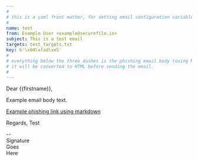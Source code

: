 ```yaml
---
#
# this is a yaml front matter, for setting email configuration variables.
#
name: test
from: Example User <example@securefile.io>
subject: This is a test email
targets: test_targets.txt
key: b'\x04\xfad\xe5'
#
# everything below the three dashes is the phishing email body (using Markdown) 
# it will be converted to HTML before sending the email.
#
---
```

Dear {{firstname}},

Example email body text.

[Example phishing link using markdown](http://test.com/test?uid={{uid}})

Regards,
Test

--  
Signature  
Goes  
Here
